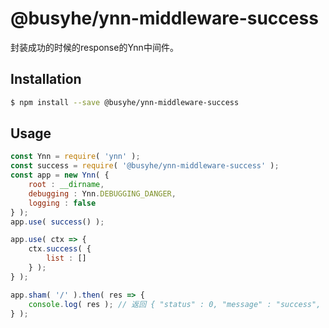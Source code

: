 # @busyhe/ynn-middleware-success

封装成功的时候的response的Ynn中间件。

## Installation

```sh
$ npm install --save @busyhe/ynn-middleware-success
```

## Usage

```js
const Ynn = require( 'ynn' );
const success = require( '@busyhe/ynn-middleware-success' );
const app = new Ynn( {
    root : __dirname,
    debugging : Ynn.DEBUGGING_DANGER,
    logging : false
} );
app.use( success() );

app.use( ctx => {
    ctx.success( {
        list : []
    } );
} );

app.sham( '/' ).then( res => {
    console.log( res ); // 返回 { "status" : 0, "message" : "success", "list" : [] }
} );
```

